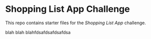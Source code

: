 # Shopping List App Challenge

This repo contains starter files for the *Shopping List App* challenge.
 


 blah blah blahfdsafdsafdsafdsa